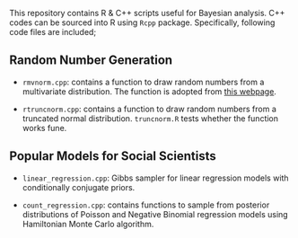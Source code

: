 This repository contains R & C++ scripts useful for Bayesian analysis. 
C++ codes can be sourced into R using `Rcpp` package. Specifically, following code files are included;

## Random Number Generation
* `rmvnorm.cpp`: contains a function to draw random numbers from a multivariate distribution. The function is adopted from [this webpage](http://gallery.rcpp.org/articles/simulate-multivariate-normal/).

* `rtruncnorm.cpp`: contains a function to draw random numbers from a truncated normal distribution. `truncnorm.R` tests whether the function works fune.

## Popular Models for Social Scientists
* `linear_regression.cpp`: Gibbs sampler for linear regression models with conditionally conjugate priors.

* `count_regression.cpp`: contains functions to sample from posterior distributions of Poisson and Negative Binomial regression models using Hamiltonian Monte Carlo algorithm.



